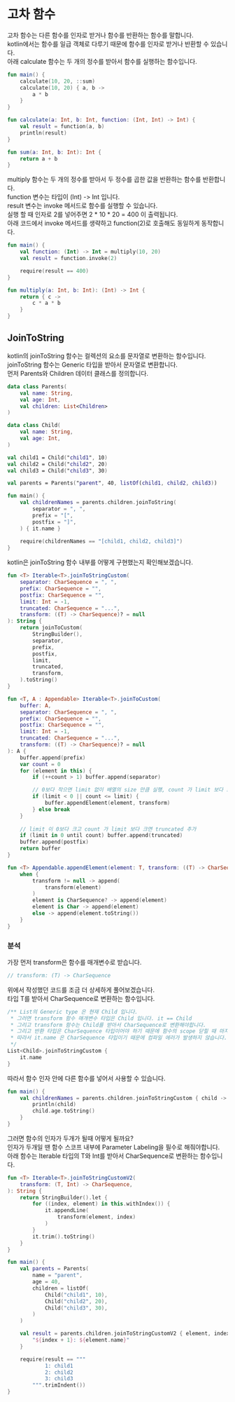 # 고차 함수

고차 함수는 다른 함수를 인자로 받거나 함수를 반환하는 함수를 말합니다.  
kotlin에서는 함수를 일급 객체로 다루기 때문에 함수를 인자로 받거나 반환할 수 있습니다.  
아래 calculate 함수는 두 개의 정수를 받아서 함수를 실행하는 함수입니다.

```kotlin
fun main() {
    calculate(10, 20, ::sum)
    calculate(10, 20) { a, b ->
        a * b
    }
}

fun calculate(a: Int, b: Int, function: (Int, Int) -> Int) {
    val result = function(a, b)
    println(result)
}

fun sum(a: Int, b: Int): Int {
    return a + b
}
```

multiply 함수는 두 개의 정수를 받아서 두 정수를 곱한 값을 반환하는 함수를 반환합니다.  
function 변수는 타입이 (Int) -> Int 입니다.  
result 변수는 invoke 메서드로 함수를 실행할 수 있습니다.  
실행 할 때 인자로 2를 넣어주면 2 * 10 * 20 = 400 이 출력됩니다.  
아래 코드에서 invoke 메서드를 생략하고 function(2)로 호출해도 동일하게 동작합니다. 


```kotlin
fun main() {
    val function: (Int) -> Int = multiply(10, 20)
    val result = function.invoke(2)

    require(result == 400)
}

fun multiply(a: Int, b: Int): (Int) -> Int {
    return { c ->
        c * a * b
    }
}
```

## JoinToString
kotlin의 joinToString 함수는 컬렉션의 요소를 문자열로 변환하는 함수입니다.  
joinToString 함수는 Generic 타입을 받아서 문자열로 변환합니다.  
먼저 Parents와 Children 데이터 클래스를 정의합니다.
```kotlin
data class Parents(
    val name: String,
    val age: Int,
    val children: List<Children>
)

data class Child(
    val name: String,
    val age: Int,
)

val child1 = Child("child1", 10)
val child2 = Child("child2", 20)
val child3 = Child("child3", 30)

val parents = Parents("parent", 40, listOf(child1, child2, child3))

fun main() {
    val childrenNames = parents.children.joinToString(
        separator = ", ",
        prefix = "[",
        postfix = "]",
    ) { it.name }
    
    require(childrenNames == "[child1, child2, child3]")
}
```

kotlin은 joinToString 함수 내부를 어떻게 구현했는지 확인해보겠습니다.
```kotlin
fun <T> Iterable<T>.joinToStringCustom(
    separator: CharSequence = ", ",
    prefix: CharSequence = "",
    postfix: CharSequence = "",
    limit: Int = -1,
    truncated: CharSequence = "...",
    transform: ((T) -> CharSequence)? = null
): String {
    return joinToCustom(
        StringBuilder(),
        separator,
        prefix,
        postfix,
        limit,
        truncated,
        transform,
    ).toString()
}

fun <T, A : Appendable> Iterable<T>.joinToCustom(
    buffer: A,
    separator: CharSequence = ", ",
    prefix: CharSequence = "",
    postfix: CharSequence = "",
    limit: Int = -1,
    truncated: CharSequence = "...",
    transform: ((T) -> CharSequence)? = null
): A {
    buffer.append(prefix)
    var count = 0
    for (element in this) {
        if (++count > 1) buffer.append(separator)

        // 0보다 작으면 limit 없이 배열의 size 만큼 실행, count 가 limit 보다 크면 break
        if (limit < 0 || count <= limit) {
            buffer.appendElement(element, transform)
        } else break
    }
    
    // limit 이 0보다 크고 count 가 limit 보다 크면 truncated 추가
    if (limit in 0 until count) buffer.append(truncated)
    buffer.append(postfix)
    return buffer
}

fun <T> Appendable.appendElement(element: T, transform: ((T) -> CharSequence)?) {
    when {
        transform != null -> append(
            transform(element)
        )
        element is CharSequence? -> append(element)
        element is Char -> append(element)
        else -> append(element.toString())
    }
}
```

### 분석 
가장 먼저 transform은 함수를 매개변수로 받습니다.
```kotlin
// transform: (T) -> CharSequence
```
위에서 작성했던 코드를 조금 더 상세하게 풀어보겠습니다.  
타입 T를 받아서 CharSequence로 변환하는 함수입니다.
```kotlin
/** List의 Generic type 은 현재 Child 입니다.
 * 그러면 transform 함수 매개변수 타입은 Child 입니다. it == Child
 * 그리고 transform 함수는 Child를 받아서 CharSequence로 변환해야합니다.
 * 그리고 반환 타입은 CharSequence 타입이어야 하기 때문에 함수의 scope 닫힐 때 마지막줄은 CharSequence 타입이어야합니다.
 * 따라서 it.name 은 CharSequence 타입이기 때문에 컴파일 에러가 발생하지 않습니다.
 */
List<Child>.joinToStringCustom {
    it.name
}
```

따라서 함수 인자 안에 다른 함수를 넣어서 사용할 수 있습니다.
```kotlin
fun main() {
    val childrenNames = parents.children.joinToStringCustom { child ->
        println(child)
        child.age.toString()
    }
}
```

그러면 함수의 인자가 두개가 될때 어떻게 될까요?  
인자가 두개일 땐 함수 스코프 내부에 Parameter Labeling을 필수로 해줘야합니다.   
아래 함수는 Iterable 타입의 T와 Int를 받아서 CharSequence로 변환하는 함수입니다.  
```kotlin
fun <T> Iterable<T>.joinToStringCustomV2(
    transform: (T, Int) -> CharSequence,
): String {
    return StringBuilder().let {
        for ((index, element) in this.withIndex()) {
            it.appendLine(
                transform(element, index)
            )
        }
        it.trim().toString()
    }
}

fun main() {
    val parents = Parents(
        name = "parent",
        age = 40,
        children = listOf(
            Child("child1", 10),
            Child("child2", 20),
            Child("child3", 30),
        )
    )

    val result = parents.children.joinToStringCustomV2 { element, index ->
        "${index + 1}: ${element.name}"
    }

    require(result == """
            1: child1
            2: child2
            3: child3
        """.trimIndent())
}
```